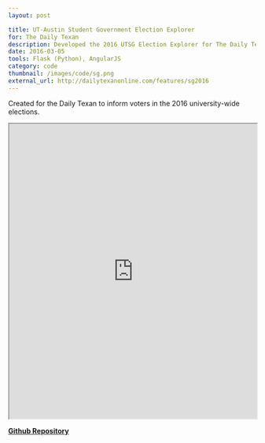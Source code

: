 ```yaml
---
layout: post

title: UT-Austin Student Government Election Explorer
for: The Daily Texan
description: Developed the 2016 UTSG Election Explorer for The Daily Texan
date: 2016-03-05
tools: Flask (Python), AngularJS
category: code
thumbnail: /images/code/sg.png
external_url: http://dailytexanonline.com/features/sg2016
---
```

Created for the Daily Texan to inform voters in the 2016 university-wide elections.

<iframe src="http://dailytexanonline.com/features/sg2016" height="600px" width="100%"></iframe>

**[Github Repository](https://github.com/sc1f/sg-expl)**